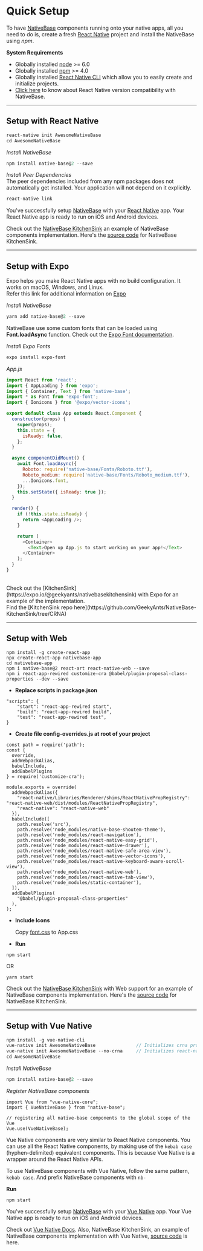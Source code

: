# Quick Setup

To have [NativeBase](https://nativebase.io/) components running onto your native apps, all you need to do is, create a fresh [React Native](https://facebook.github.io/react-native/) project and install the NativeBase using *npm*.

**System Requirements**
* Globally installed [node](https://nodejs.org/en/) >= 6.0
* Globally installed [npm](https://www.npmjs.com/) >= 4.0
* Globally installed [React Native CLI](https://facebook.github.io/react-native/docs/getting-started.html) which allow you to easily create and initialize projects.   
* [Click here](/docs/Compatibility.md) to know about React Native version compatibility with NativeBase.

<hr />






## Setup with React Native

```js
react-native init AwesomeNativeBase
cd AwesomeNativeBase
```

*Install NativeBase*

```js
npm install native-base@2 --save
```

*Install Peer Dependencies*<br />
The peer dependencies included from any npm packages does not automatically get installed. Your application will not depend on it explicitly.

```js
react-native link
```

You've successfully setup [NativeBase](https://nativebase.io/) with your [React Native](https://facebook.github.io/react-native/) app. Your React Native app is ready to run on iOS and Android devices.

Check out the [NativeBase KitchenSink](https://nativebase.io/kitchen-sink-app) an example of NativeBase components implementation. Here's the [source code](https://github.com/GeekyAnts/NativeBase-KitchenSink) for NativeBase KitchenSink.

<hr />







## Setup with Expo
Expo helps you make React Native apps with no build configuration. It works on macOS, Windows, and Linux. <br />
Refer this link for additional information on [Expo](https://docs.expo.io/)

*Install NativeBase*
```js
yarn add native-base@2 --save
```

NativeBase use some custom fonts that can be loaded using **Font.loadAsync** function. Check out the [Expo Font documentation](https://docs.expo.io/versions/latest/sdk/font/).
<br />

*Install Expo Fonts*
```bash
expo install expo-font
```

*App.js* <br />
```js
import React from 'react';
import { AppLoading } from 'expo';
import { Container, Text } from 'native-base';
import * as Font from 'expo-font';
import { Ionicons } from '@expo/vector-icons';

export default class App extends React.Component {
  constructor(props) {
    super(props);
    this.state = {
      isReady: false,
    };
  }

  async componentDidMount() {
    await Font.loadAsync({
      Roboto: require('native-base/Fonts/Roboto.ttf'),
      Roboto_medium: require('native-base/Fonts/Roboto_medium.ttf'),
      ...Ionicons.font,
    });
    this.setState({ isReady: true });
  }

  render() {
    if (!this.state.isReady) {
      return <AppLoading />;
    }

    return (
      <Container>
        <Text>Open up App.js to start working on your app!</Text>
      </Container>
    );
  }
}
```
<br />
Check out the [KitchenSink](https://expo.io/@geekyants/nativebasekitchensink) with Expo for an example of the implementation.<br />
Find the [KitchenSink repo here](https://github.com/GeekyAnts/NativeBase-KitchenSink/tree/CRNA)

<hr />







## Setup with Web


```
npm install -g create-react-app
npx create-react-app nativebase-app
cd nativebase-app
npm i native-base@2 react-art react-native-web --save
npm i react-app-rewired customize-cra @babel/plugin-proposal-class-properties --dev --save
```

* **Replace scripts in package.json**

```
"scripts": {
    "start": "react-app-rewired start",
    "build": "react-app-rewired build",
    "test": "react-app-rewired test",
}
```
* **Create file config-overrides.js at root of your project**

```
const path = require('path');
const {
  override,
  addWebpackAlias,
  babelInclude,
  addBabelPlugins
} = require('customize-cra');

module.exports = override(
  addWebpackAlias({
    "react-native/Libraries/Renderer/shims/ReactNativePropRegistry": "react-native-web/dist/modules/ReactNativePropRegistry",
    "react-native": "react-native-web"
  }),
  babelInclude([
    path.resolve('src'),
    path.resolve('node_modules/native-base-shoutem-theme'),
    path.resolve('node_modules/react-navigation'),
    path.resolve('node_modules/react-native-easy-grid'),
    path.resolve('node_modules/react-native-drawer'),
    path.resolve('node_modules/react-native-safe-area-view'),
    path.resolve('node_modules/react-native-vector-icons'),
    path.resolve('node_modules/react-native-keyboard-aware-scroll-view'),
    path.resolve('node_modules/react-native-web'),
    path.resolve('node_modules/react-native-tab-view'),
    path.resolve('node_modules/static-container'),
  ]),
  addBabelPlugins(
    "@babel/plugin-proposal-class-properties"
  ),
);
```

* **Include Icons**

    Copy [font.css](https://github.com/GeekyAnts/NativeBase-KitchenSink/blob/web-support/src/font.css) to App.css


* **Run**

```
npm start
```
OR
```
yarn start
```

Check out the [NativeBase KitchenSink](https://nativebase.io/kitchen-sink-web-app) with Web support for an example of NativeBase components implementation. Here's the [source code](https://github.com/GeekyAnts/NativeBase-KitchenSink/tree/web-support) for NativeBase KitchenSink.

<hr />







## Setup with Vue Native

```js
npm install -g vue-native-cli
vue-native init AwesomeNativeBase               // Initializes crna project
vue-native init AwesomeNativeBase --no-crna     // Initializes react-native project
cd AwesomeNativeBase
```


*Install NativeBase*

```js
npm install native-base@2 --save
```

*Register NativeBase components*
```
import Vue from "vue-native-core";
import { VueNativeBase } from "native-base";

// registering all native-base components to the global scope of the Vue
Vue.use(VueNativeBase);
```
Vue Native components are very similar to React Native components. You can use all the React Native components, by making use of the `kebab case` (hyphen-delimited) equivalent components. This is because Vue Native is a wrapper around the React Native APIs.

To use NativeBase components with Vue Native, follow the same pattern, `kebab case`. And prefix NativeBase components with `nb-`

**Run**

```
npm start
```

You've successfully setup [NativeBase](https://nativebase.io/) with your [Vue Native](https://vue-native.io) app. Your Vue Native app is ready to run on iOS and Android devices.

Check out [Vue Native Docs](https://vue-native.io/docs/installation.html). Also, NativeBase KitchenSink, an example of NativeBase components implementation with Vue Native, [source code](https://github.com/GeekyAnts/KitchenSink-Vue-Native) is here.